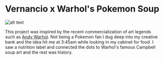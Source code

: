 # Vernancio x Warhol's Pokemon Soup

![alt text](https://aglegaspi.github.io/pokedex/images/soupcanrmx/vaw_header_logo.png "Logo Title Text 1")


This project was inspired by the recent commercialization of art legends such as [Andy Warhol](https://www.warhol.org). Not being a Pokemon fan I dug deep into my creative bank and the idea hit me at 3:45am while looking in my cabinet for food. I saw a nutrition label and connected the dots to Warhol's famous Campbell soup art and the rest was history.
